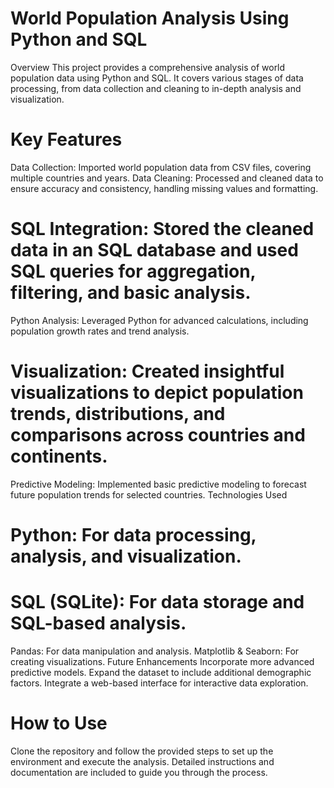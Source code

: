 # World Population Analysis Using Python and SQL
Overview
This project provides a comprehensive analysis of world population data using Python and SQL. It covers various stages of data processing, from data collection and cleaning to in-depth analysis and visualization.

# Key Features
Data Collection: Imported world population data from CSV files, covering multiple countries and years.
Data Cleaning: Processed and cleaned data to ensure accuracy and consistency, handling missing values and formatting.
# SQL Integration: Stored the cleaned data in an SQL database and used SQL queries for aggregation, filtering, and basic analysis.
Python Analysis: Leveraged Python for advanced calculations, including population growth rates and trend analysis.
# Visualization: Created insightful visualizations to depict population trends, distributions, and comparisons across countries and continents.
Predictive Modeling: Implemented basic predictive modeling to forecast future population trends for selected countries.
Technologies Used
# Python: For data processing, analysis, and visualization.
# SQL (SQLite): For data storage and SQL-based analysis.
Pandas: For data manipulation and analysis.
Matplotlib & Seaborn: For creating visualizations.
Future Enhancements
Incorporate more advanced predictive models.
Expand the dataset to include additional demographic factors.
Integrate a web-based interface for interactive data exploration.
# How to Use
Clone the repository and follow the provided steps to set up the environment and execute the analysis. Detailed instructions and documentation are included to guide you through the process.

